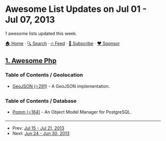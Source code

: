 # Awesome List Updates on Jul 01 - Jul 07, 2013

1 awesome lists updated this week.

[🏠 Home](/README.md) · [🔍 Search](https://www.trackawesomelist.com/search/) · [🔥 Feed](https://www.trackawesomelist.com/week/rss.xml) · [📮 Subscribe](https://trackawesomelist.us17.list-manage.com/subscribe?u=d2f0117aa829c83a63ec63c2f&id=36a103854c) · [❤️  Sponsor](https://github.com/sponsors/theowenyoung)



## [1. Awesome Php](/content/ziadoz/awesome-php/week/README.md)

### Table of Contents / Geolocation

*   [GeoJSON (⭐291)](https://github.com/jmikola/geojson) - A GeoJSON implementation.

### Table of Contents / Database

*   [Pomm (⭐164)](https://github.com/chanmix51/Pomm) - An Object Model Manager for PostgreSQL.

---

- Prev: [Jul 15 - Jul 21, 2013](/content/2013/28/README.md)
- Next: [Jun 24 - Jun 30, 2013](/content/2013/25/README.md)